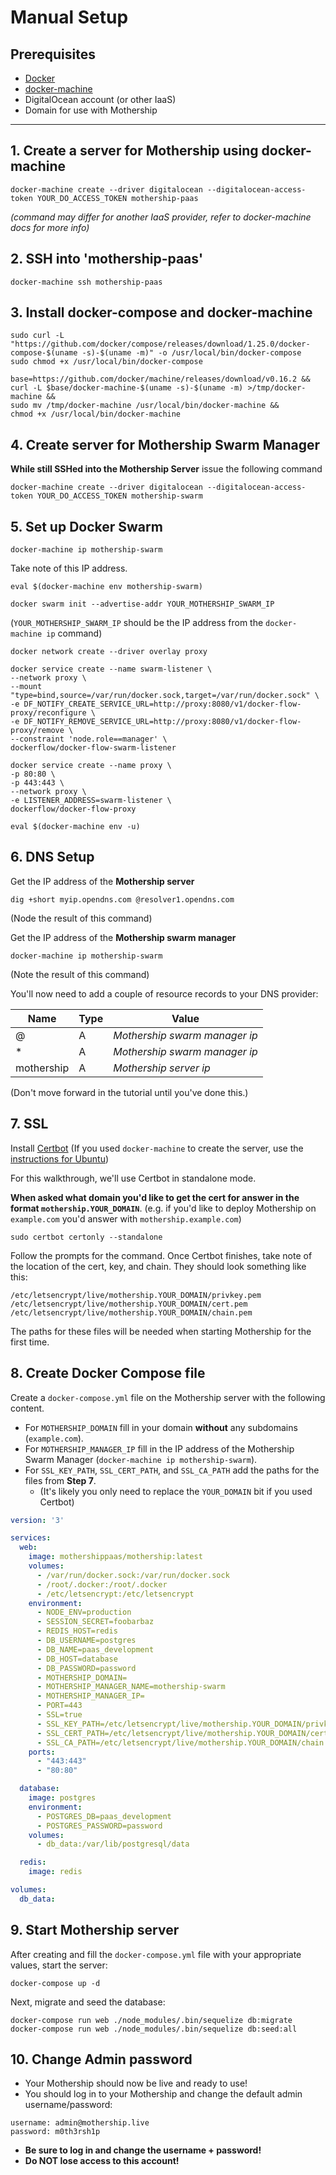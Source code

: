 # Manual Setup

## Prerequisites

* [Docker](https://docker.com/)
* [docker-machine](https://docs.docker.com/v17.09/machine/install-machine/)
* DigitalOcean account (or other IaaS)
* Domain for use with Mothership

---

## 1. Create a server for Mothership using docker-machine

```
docker-machine create --driver digitalocean --digitalocean-access-token YOUR_DO_ACCESS_TOKEN mothership-paas
```

_(command may differ for another IaaS provider, refer to docker-machine docs for more info)_

## 2. SSH into 'mothership-paas'

```
docker-machine ssh mothership-paas
```

## 3. Install docker-compose and docker-machine

```
sudo curl -L "https://github.com/docker/compose/releases/download/1.25.0/docker-compose-$(uname -s)-$(uname -m)" -o /usr/local/bin/docker-compose
sudo chmod +x /usr/local/bin/docker-compose
```

```
base=https://github.com/docker/machine/releases/download/v0.16.2 &&
curl -L $base/docker-machine-$(uname -s)-$(uname -m) >/tmp/docker-machine &&
sudo mv /tmp/docker-machine /usr/local/bin/docker-machine &&
chmod +x /usr/local/bin/docker-machine
```

## 4. Create server for Mothership Swarm Manager

**While still SSHed into the Mothership Server** issue the following command

```
docker-machine create --driver digitalocean --digitalocean-access-token YOUR_DO_ACCESS_TOKEN mothership-swarm
```

## 5. Set up Docker Swarm

```
docker-machine ip mothership-swarm
```

Take note of this IP address.

```
eval $(docker-machine env mothership-swarm)
```

```
docker swarm init --advertise-addr YOUR_MOTHERSHIP_SWARM_IP
```
(`YOUR_MOTHERSHIP_SWARM_IP` should be the IP address from the `docker-machine ip` command)

```
docker network create --driver overlay proxy
```
```
docker service create --name swarm-listener \
--network proxy \
--mount "type=bind,source=/var/run/docker.sock,target=/var/run/docker.sock" \
-e DF_NOTIFY_CREATE_SERVICE_URL=http://proxy:8080/v1/docker-flow-proxy/reconfigure \
-e DF_NOTIFY_REMOVE_SERVICE_URL=http://proxy:8080/v1/docker-flow-proxy/remove \
--constraint 'node.role==manager' \
dockerflow/docker-flow-swarm-listener
```
```
docker service create --name proxy \
-p 80:80 \
-p 443:443 \
--network proxy \
-e LISTENER_ADDRESS=swarm-listener \
dockerflow/docker-flow-proxy
```
```
eval $(docker-machine env -u)
```

## 6. DNS Setup

Get the IP address of the **Mothership server**

```
dig +short myip.opendns.com @resolver1.opendns.com
```

(Node the result of this command)

Get the IP address of the **Mothership swarm manager**

```
docker-machine ip mothership-swarm
```
(Note the result of this command)

You'll now need to add a couple of resource records to your DNS provider:

| Name | Type | Value |
|------|------|-------|
| @ | A | _Mothership swarm manager ip_ |
| * | A | _Mothership swarm manager ip_ |
| mothership | A | _Mothership server ip_ |

(Don't move forward in the tutorial until you've done this.)

## 7. SSL

Install [Certbot](https://certbot.eff.org/instructions) (If you used `docker-machine` to create the server, use the [instructions for Ubuntu](https://certbot.eff.org/lets-encrypt/ubuntuxenial-other))

For this walkthrough, we'll use Certbot in standalone mode.

**When asked what domain you'd like to get the cert for answer in the format `mothership.YOUR_DOMAIN`**. (e.g. if you'd like to deploy Mothership on `example.com` you'd answer with `mothership.example.com`)

```
sudo certbot certonly --standalone
```

Follow the prompts for the command. Once Certbot finishes, take note of the location of the cert, key, and chain. They should look something like this:

```
/etc/letsencrypt/live/mothership.YOUR_DOMAIN/privkey.pem
/etc/letsencrypt/live/mothership.YOUR_DOMAIN/cert.pem
/etc/letsencrypt/live/mothership.YOUR_DOMAIN/chain.pem
```

The paths for these files will be needed when starting Mothership for the first time.

## 8. Create Docker Compose file

Create a `docker-compose.yml` file on the Mothership server with the following content.

* For `MOTHERSHIP_DOMAIN` fill in your domain **without** any subdomains (`example.com`).
* For `MOTHERSHIP_MANAGER_IP` fill in the IP address of the Mothership Swarm Manager (`docker-machine ip mothership-swarm`).
* For `SSL_KEY_PATH`, `SSL_CERT_PATH`, and `SSL_CA_PATH` add the paths for the files from **Step 7**.
  * (It's likely you only need to replace the `YOUR_DOMAIN` bit if you used Certbot)

```yml
version: '3'

services:
  web:
    image: mothershippaas/mothership:latest
    volumes:
      - /var/run/docker.sock:/var/run/docker.sock
      - /root/.docker:/root/.docker
      - /etc/letsencrypt:/etc/letsencrypt
    environment:
      - NODE_ENV=production
      - SESSION_SECRET=foobarbaz
      - REDIS_HOST=redis
      - DB_USERNAME=postgres
      - DB_NAME=paas_development
      - DB_HOST=database
      - DB_PASSWORD=password
      - MOTHERSHIP_DOMAIN=
      - MOTHERSHIP_MANAGER_NAME=mothership-swarm
      - MOTHERSHIP_MANAGER_IP=
      - PORT=443
      - SSL=true
      - SSL_KEY_PATH=/etc/letsencrypt/live/mothership.YOUR_DOMAIN/privkey.pem
      - SSL_CERT_PATH=/etc/letsencrypt/live/mothership.YOUR_DOMAIN/cert.pem
      - SSL_CA_PATH=/etc/letsencrypt/live/mothership.YOUR_DOMAIN/chain.pem
    ports:
      - "443:443"
      - "80:80"

  database:
    image: postgres
    environment:
      - POSTGRES_DB=paas_development
      - POSTGRES_PASSWORD=password
    volumes:
      - db_data:/var/lib/postgresql/data

  redis:
    image: redis

volumes:
  db_data:
```

## 9. Start Mothership server

After creating and fill the `docker-compose.yml` file with your appropriate values, start the server:

```
docker-compose up -d
```

Next, migrate and seed the database:

```
docker-compose run web ./node_modules/.bin/sequelize db:migrate
docker-compose run web ./node_modules/.bin/sequelize db:seed:all
```

## 10. Change Admin password

* Your Mothership should now be live and ready to use!
* You should log in to your Mothership and change the default admin username/password:

```
username: admin@mothership.live
password: m0th3rsh1p
```

* **Be sure to log in and change the username + password!**
* **Do NOT lose access to this account!**
